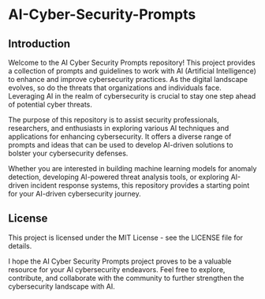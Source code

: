 # AI-Cyber-Security-Prompts


## Introduction
Welcome to the AI Cyber Security Prompts repository! This project provides a collection of prompts and guidelines to work with AI (Artificial Intelligence) to enhance and improve cybersecurity practices. As the digital landscape evolves, so do the threats that organizations and individuals face. Leveraging AI in the realm of cybersecurity is crucial to stay one step ahead of potential cyber threats.

The purpose of this repository is to assist security professionals, researchers, and enthusiasts in exploring various AI techniques and applications for enhancing cybersecurity. It offers a diverse range of prompts and ideas that can be used to develop AI-driven solutions to bolster your cybersecurity defenses.

Whether you are interested in building machine learning models for anomaly detection, developing AI-powered threat analysis tools, or exploring AI-driven incident response systems, this repository provides a starting point for your AI-driven cybersecurity journey.

## License
This project is licensed under the MIT License - see the LICENSE file for details.

I hope the AI Cyber Security Prompts project proves to be a valuable resource for your AI cybersecurity endeavors. Feel free to explore, contribute, and collaborate with the community to further strengthen the cybersecurity landscape with AI.
